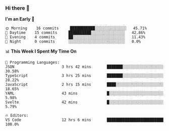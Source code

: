 ### Hi there 👋

<!--
**alexanderniebuhr/alexanderniebuhr** is a ✨ _special_ ✨ repository because its `README.md` (this file) appears on your GitHub profile.

Here are some ideas to get you started:

- 🔭 I’m currently working on ...
- 🌱 I’m currently learning ...
- 👯 I’m looking to collaborate on ...
- 🤔 I’m looking for help with ...
- 💬 Ask me about ...
- 📫 How to reach me: ...
- 😄 Pronouns: ...
- ⚡ Fun fact: ...
-->

<!--START_SECTION:waka-->
**I'm an Early 🐤** 

```text
🌞 Morning    16 commits     ███████████░░░░░░░░░░░░░░   45.71% 
🌆 Daytime    15 commits     ██████████░░░░░░░░░░░░░░░   42.86% 
🌃 Evening    4 commits      ██░░░░░░░░░░░░░░░░░░░░░░░   11.43% 
🌙 Night      0 commits      ░░░░░░░░░░░░░░░░░░░░░░░░░   0.0%

```


📊 **This Week I Spent My Time On** 

```text
💬 Programming Languages: 
JSON                     3 hrs 42 mins       ███████░░░░░░░░░░░░░░░░░░   30.58% 
TypeScript               3 hrs 25 mins       ███████░░░░░░░░░░░░░░░░░░   28.22% 
JavaScript               2 hrs 15 mins       ████░░░░░░░░░░░░░░░░░░░░░   18.65% 
YAML                     43 mins             █░░░░░░░░░░░░░░░░░░░░░░░░   5.98% 
Svelte                   42 mins             █░░░░░░░░░░░░░░░░░░░░░░░░   5.79%

🔥 Editors: 
VS Code                  12 hrs 6 mins       █████████████████████████   100.0%

```


<!--END_SECTION:waka-->
